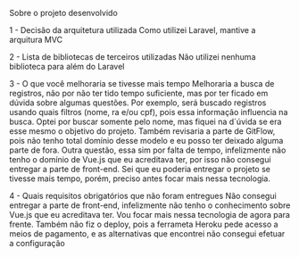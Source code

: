 Sobre o projeto desenvolvido

1 - Decisão da arquitetura utilizada
Como utilizei Laravel, mantive a arquitura MVC

2 - Lista de bibliotecas de terceiros utilizadas
Não utilizei nenhuma biblioteca para além do Laravel

3 - O que você melhoraria se tivesse mais tempo
Melhoraria a busca de registros, não por não ter tido tempo suficiente, mas por ter ficado em dúvida sobre algumas questões. Por exemplo, será buscado registros usando quais filtros (nome, ra e/ou cpf), pois essa informação influencia na busca. Optei por buscar somente pelo nome, mas fiquei na d´úvida se era esse mesmo o objetivo do projeto. Também revisaria a parte de GitFlow, pois não tenho total domínio desse modelo e eu posso ter deixado alguma parte de fora. Outra questão, essa sim por falta de tempo, infelizmente não tenho o domínio de Vue.js que eu acreditava ter, por isso não consegui entregar a parte de front-end. Sei que eu poderia entregar o projeto se tivesse mais tempo, porém, preciso antes focar mais nessa tecnologia.

4 - Quais requisitos obrigatórios que não foram entregues
Não consegui entregar a parte de front-end, infelizmente não tenho o conhecimento sobre Vue.js que eu acreditava ter. Vou focar mais nessa tecnologia de agora para frente. Também não fiz o deploy, pois a ferrameta Heroku pede acesso a meios de pagamento, e as alternativas que encontrei não consegui efetuar a configuração